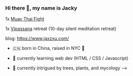 ### Hi there 👋, my name is Jacky 





1x [Muay Thai Fight](https://youtu.be/NSNgyCN6xHs)

1x [Vipassana](https://www.dhamma.org) retreat (10-day silent meditation retreat)


blog: https://www.jaxzxu.com/



- :cn: born in China, raised in NYC :statue_of_liberty:
- 🌱 currently learning web dev (HTML / CSS / Javascript)



- 🤔 currently intrigued by trees, plants, and mycology 
-->
